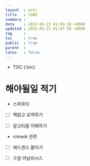 ```yaml
---
layout  : wiki
title   : TODO 
summary : 
date    : 2022-03-21 01:03:18 +0900
updated : 2022-03-21 01:07:50 +0900
tag     : 
toc     : true
public  : true
parent  : 
latex   : false
---
```

* TOC
{:toc}

# 해야될일 적기 

- 스파르타
* [ ] 책읽고 요약하기
* [ ] 알고리즘 이해하기 


- vimwik 관련
* [ ] 에드센스 붙이기
* [ ] 구글 어날라시스 
 

